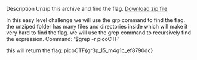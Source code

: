 Description
Unzip this archive and find the flag.
    [Download zip file](https://artifacts.picoctf.net/c/504/big-zip-files.zip)

In this easy level challenge we will use the grp command to find the flag.
the unziped folder has many files and directories inside which will make it very hard to find the flag.
we will use the grep command to recursively find the expression.
Command: '$grep -r picoCTF'

this will return the flag: picoCTF{gr3p_15_m4g1c_ef8790dc}
